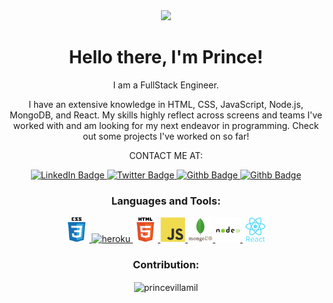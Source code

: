 <div align="center">
  <img src= "https://cdn.dribbble.com/users/330915/screenshots/3587000/10_coding_dribbble.gif" height= "215px">
  <h1 align="center">Hello there, I'm Prince!</h1>

  <p> I am a FullStack Engineer.  </p>
  <p>I have an extensive knowledge in HTML, CSS, JavaScript, Node.js, MongoDB, and React. My skills highly reflect across screens and teams I've worked with and am looking for my next endeavor in programming. Check out some projects I've worked on so far!</p>
  
  <p>CONTACT ME AT: </p>
  <div id ="badges" >
      <a href ="https://www.linkedin.com/in/princevillamil/">
         <img src="https://img.shields.io/badge/LinkedIn-%237CA0C0?style=for-the-badge&logo=linkedin&logoColor=white" alt="LinkedIn Badge">
      </a>
      <a href = "https://twitter.com/reactJaMo">
        <img src= "https://img.shields.io/badge/Twitter-5A749A?style=for-the-badge&logo=twitter&logoColor=white" alt="Twitter Badge">
      </a>   
      <a href = "https://twitter.com/reactJaMo">
        <img src= "https://img.shields.io/badge/Github-E9F0F0?style=for-the-badge&logo=github&logoColor=black" alt="Githb Badge">
      </a> 
      <a href = "https://princejeffrey.netlify.app/index.html">
        <img src= "https://img.shields.io/badge/Portfolio-FFFFFF?style=for-the-badge&logo=opsgenie&logoColor=black" alt="Githb Badge">
      </a> 
  </div>
  
  <h3 align="center">Languages and Tools:</h3>
  <p align="center"> 
    <a href="https://www.w3schools.com/css/" target="_blank" rel="noreferrer"> <img src="https://raw.githubusercontent.com/devicons/devicon/master/icons/css3/css3-original-wordmark.svg" alt="css3" width="40" height="40"/> </a> 
    <a href="https://heroku.com" target="_blank" rel="noreferrer"> <img src="https://www.vectorlogo.zone/logos/heroku/heroku-icon.svg" alt="heroku" width="40" height="40"/> </a> 
    <a href="https://www.w3.org/html/" target="_blank" rel="noreferrer"> <img src="https://raw.githubusercontent.com/devicons/devicon/master/icons/html5/html5-original-wordmark.svg" alt="html5" width="40" height="40"/> </a> 
    <a href="https://developer.mozilla.org/en-US/docs/Web/JavaScript" target="_blank" rel="noreferrer"> <img src="https://raw.githubusercontent.com/devicons/devicon/master/icons/javascript/javascript-original.svg" alt="javascript" width="40" height="40"/> </a> 
    <a href="https://www.mongodb.com/" target="_blank" rel="noreferrer"> <img src="https://raw.githubusercontent.com/devicons/devicon/master/icons/mongodb/mongodb-original-wordmark.svg" alt="mongodb" width="40" height="40"/> </a> 
    <a href="https://nodejs.org" target="_blank" rel="noreferrer"> <img src="https://raw.githubusercontent.com/devicons/devicon/master/icons/nodejs/nodejs-original-wordmark.svg" alt="nodejs" width="40" height="40"/> </a> 
    <a href="https://reactjs.org/" target="_blank" rel="noreferrer"> <img src="https://raw.githubusercontent.com/devicons/devicon/master/icons/react/react-original-wordmark.svg" alt="react" width="40" height="40"/> </a> 
  </p>
  
  <h3 align="center">Contribution:</h3>
  <p><img align="center" src="http://github-readme-streak-stats.herokuapp.com?user=princeVillamil&theme=highcontrast&hide_border=true&background=0D1117&ring=7CA0C0&fire=5A749A&currStreakLabel=E9F0F0&sideNums=E9F0F0" alt="princevillamil" /></p>
<div/>

<!--  https://img.shields.io/badge/Twitter-E9F0F0?style=for-the-badge&logo=github&logoColor=black  -->
